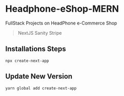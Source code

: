 # Headphone-eShop-MERN

FullStack Projects on HeadPhone e-Commerce Shop

> NextJS
> Sanity
> Stripe

## Installations Steps

    npx create-next-app

## Update New Version

    yarn global add create-next-app
